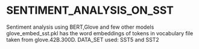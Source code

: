 # SENTIMENT_ANALYSIS_ON_SST
Sentiment analysis using BERT,Glove and few other models
glove_embed_sst.pkl has the word embeddings of tokens in vocabulary file taken from glove.42B.300D.
DATA_SET used: SST5 and SST2
